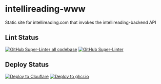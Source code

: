 # intellireading-www
Static site for intellireading.com that invokes the intellireading-backend API

## Lint Status
[![GitHub Super-Linter all codebase](https://github.com/0x6f677548/intellireading-www/actions/workflows/lint-super-linter-all-codebase.yml/badge.svg)](https://github.com/0x6f677548/intellireading-www/actions/workflows/lint-super-linter-all-codebase.yml)
[![GitHub Super-Linter](https://github.com/0x6f677548/intellireading-www/actions/workflows/lint-super-linter.yml/badge.svg)](https://github.com/0x6f677548/intellireading-www/actions/workflows/lint-super-linter.yml)

## Deploy Status
[![Deploy to Clouflare](https://github.com/0x6f677548/intellireading-www/actions/workflows/deploy-to-cloudflare.yml/badge.svg)](https://github.com/0x6f677548/intellireading-www/actions/workflows/deploy-to-cloudflare.yml)
[![Deploy to ghcr.io](https://github.com/0x6f677548/intellireading-www/actions/workflows/build-and-publish-to-ghrc.yml/badge.svg)](https://github.com/0x6f677548/intellireading-www/actions/workflows/build-and-publish-to-ghrc.yml)
